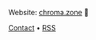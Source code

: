 Website: [chroma.zone](https://chroma.zone) 💜

[Contact](https://chroma.zone/contact) • [RSS](https://chroma.zone/rss.xml)
